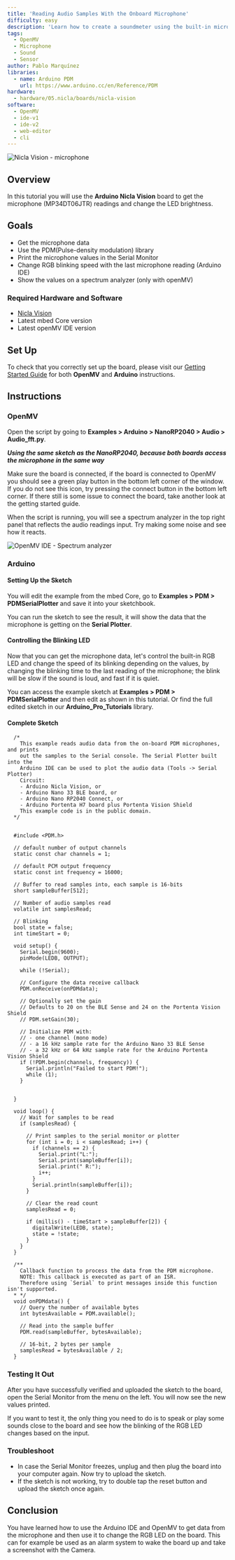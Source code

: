 ```yaml
---
title: 'Reading Audio Samples With the Onboard Microphone'
difficulty: easy
description: 'Learn how to create a soundmeter using the built-in microphone with the Nicla Vision.'
tags:
  - OpenMV
  - Microphone
  - Sound
  - Sensor
author: Pablo Marquínez
libraries: 
  - name: Arduino PDM
    url: https://www.arduino.cc/en/Reference/PDM
hardware:
  - hardware/05.nicla/boards/nicla-vision
software:
  - OpenMV
  - ide-v1
  - ide-v2
  - web-editor
  - cli
---
```


![Nicla Vision - microphone](assets/nicla-vision-microphone.png)

## Overview

In this tutorial you will use the **Arduino Nicla Vision** board to get the microphone (MP34DT06JTR) readings and change the LED brightness.

## Goals

- Get the microphone data
- Use the PDM(Pulse-density modulation) library
- Print the microphone values in the Serial Monitor
- Change RGB blinking speed with the last microphone reading (Arduino IDE)
- Show the values on a spectrum analyzer (only with openMV)

### Required Hardware and Software

- [Nicla Vision](https://store.arduino.cc/products/nicla-vision)
- Latest mbed Core version
- Latest openMV IDE version

## Set Up

To check that you correctly set up the board, please visit our [Getting Started Guide](https://docs.arduino.cc/tutorials/nicla-vision/getting-started) for both **OpenMV** and **Arduino** instructions.

## Instructions

### OpenMV

Open the script by going to **Examples > Arduino > NanoRP2040 > Audio > Audio_fft.py**.

***Using the same sketch as the NanoRP2040, because both boards access the microphone in the same way***

Make sure the board is connected, if the board is connected to OpenMV you should see a green play button in the bottom left corner of the window. If you do not see this icon, try pressing the connect button in the bottom left corner. If there still is some issue to connect the board, take another look at the getting started guide.

When the script is running, you will see a spectrum analyzer in the top right panel that reflects the audio readings input. Try making some noise and see how it reacts.

![OpenMV IDE - Spectrum analyzer](assets/OpenMV_spectrumAnalyzer.png)

### Arduino

#### Setting Up the Sketch

You will edit the example from the mbed Core, go to **Examples > PDM > PDMSerialPlotter** and save it into your sketchbook.

You can run the sketch to see the result, it will show the data that the microphone is getting on the **Serial Plotter**.

#### Controlling the Blinking LED 

Now that you can get the microphone data, let's control the built-in RGB LED and change the speed of its blinking depending on the values, by changing the blinking time to the last reading of the microphone; the blink will be slow if the sound is loud, and fast if it is quiet.

You can access the example sketch at **Examples > PDM > PDMSerialPlotter** and then edit as shown in this tutorial.
Or find the full edited sketch in our **Arduino_Pro_Tutorials** library.

#### Complete Sketch

```arduino
  /*
    This example reads audio data from the on-board PDM microphones, and prints
    out the samples to the Serial console. The Serial Plotter built into the
    Arduino IDE can be used to plot the audio data (Tools -> Serial Plotter)
    Circuit:
    - Arduino Nicla Vision, or
    - Arduino Nano 33 BLE board, or
    - Arduino Nano RP2040 Connect, or
    - Arduino Portenta H7 board plus Portenta Vision Shield
    This example code is in the public domain.
  */

  
  #include <PDM.h>

  // default number of output channels
  static const char channels = 1;

  // default PCM output frequency
  static const int frequency = 16000;

  // Buffer to read samples into, each sample is 16-bits
  short sampleBuffer[512];

  // Number of audio samples read
  volatile int samplesRead;

  // Blinking 
  bool state = false;
  int timeStart = 0;

  void setup() {
    Serial.begin(9600);
    pinMode(LEDB, OUTPUT);

    while (!Serial);

    // Configure the data receive callback
    PDM.onReceive(onPDMdata);

    // Optionally set the gain
    // Defaults to 20 on the BLE Sense and 24 on the Portenta Vision Shield
    // PDM.setGain(30);

    // Initialize PDM with:
    // - one channel (mono mode)
    // - a 16 kHz sample rate for the Arduino Nano 33 BLE Sense
    // - a 32 kHz or 64 kHz sample rate for the Arduino Portenta Vision Shield
    if (!PDM.begin(channels, frequency)) {
      Serial.println("Failed to start PDM!");
      while (1);
    }


  }

  void loop() {
    // Wait for samples to be read
    if (samplesRead) {

      // Print samples to the serial monitor or plotter
      for (int i = 0; i < samplesRead; i++) {
        if (channels == 2) {
          Serial.print("L:");
          Serial.print(sampleBuffer[i]);
          Serial.print(" R:");
          i++;
        }
        Serial.println(sampleBuffer[i]);
      }

      // Clear the read count
      samplesRead = 0;

      if (millis() - timeStart > sampleBuffer[2]) {
        digitalWrite(LEDB, state);
        state = !state;
      }
    }
  }

  /**
    Callback function to process the data from the PDM microphone.
    NOTE: This callback is executed as part of an ISR.
    Therefore using `Serial` to print messages inside this function isn't supported.
  * */
  void onPDMdata() {
    // Query the number of available bytes
    int bytesAvailable = PDM.available();

    // Read into the sample buffer
    PDM.read(sampleBuffer, bytesAvailable);

    // 16-bit, 2 bytes per sample
    samplesRead = bytesAvailable / 2;
  }
```


### Testing It Out

After you have successfully verified and uploaded the sketch to the board, open the Serial Monitor from the menu on the left. You will now see the new values printed.

If you want to test it, the only thing you need to do is to speak or play some sounds close to the board and see how the blinking of the RGB LED changes based on the input.

### Troubleshoot

- In case the Serial Monitor freezes, unplug and then plug the board into your computer again. Now try to upload the sketch.
- If the sketch is not working, try to double tap the reset button and upload the sketch once again.
  
## Conclusion

You have learned how to use the Arduino IDE and OpenMV to get data from the microphone and then use it to change the RGB LED on the board. This can for example be used as an alarm system to wake the board up and take a screenshot with the Camera.

